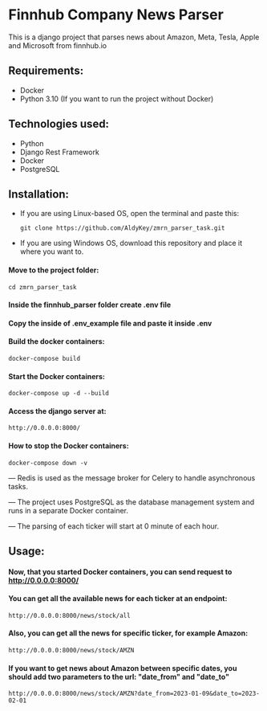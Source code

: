 # Finnhub Company News Parser

This is a django project that parses news about Amazon, Meta, Tesla, Apple and Microsoft from finnhub.io

## Requirements: ##
- Docker
- Python 3.10 (If you want to run the project without Docker)

## Technologies used: ##
- Python
- Django Rest Framework
- Docker
- PostgreSQL

## Installation: ##
- If you are using Linux-based OS, open the terminal and paste this:

  ```
  git clone https://github.com/AldyKey/zmrn_parser_task.git
  ```
- If you are using Windows OS, download this repository and place it where you want to.
  
#### Move to the project folder: ####

  ```
  cd zmrn_parser_task
  ```
#### Inside the finnhub_parser folder create .env file ####

#### Copy the inside of .env_example file and paste it inside .env ####

#### Build the docker containers: ####

  ```
  docker-compose build
  ```
#### Start the Docker containers: ####

  ```
  docker-compose up -d --build 
  ```
#### Access the django server at: ####

  ```
  http://0.0.0.0:8000/
  ```
#### How to stop the Docker containers: ####

  ```
  docker-compose down -v
  ```
&mdash; Redis is used as the message broker for Celery to handle asynchronous tasks. 

&mdash; The project uses PostgreSQL as the database management system and runs in a separate Docker container. 

&mdash; The parsing of each ticker will start at 0 minute of each hour. 

## Usage: ##

#### Now, that you started Docker containers, you can send request to http://0.0.0.0:8000/ ####
#### You can get all the available news for each ticker at an endpoint: #### 
  ```
  http://0.0.0.0:8000/news/stock/all
  ```
#### Also, you can get all the news for specific ticker, for example Amazon: ####
  ```
  http://0.0.0.0:8000/news/stock/AMZN
  ```
#### If you want to get news about Amazon between specific dates, you should add two parameters to the url: "date_from" and "date_to" ####
  ```
  http://0.0.0.0:8000/news/stock/AMZN?date_from=2023-01-09&date_to=2023-02-01
  ```

